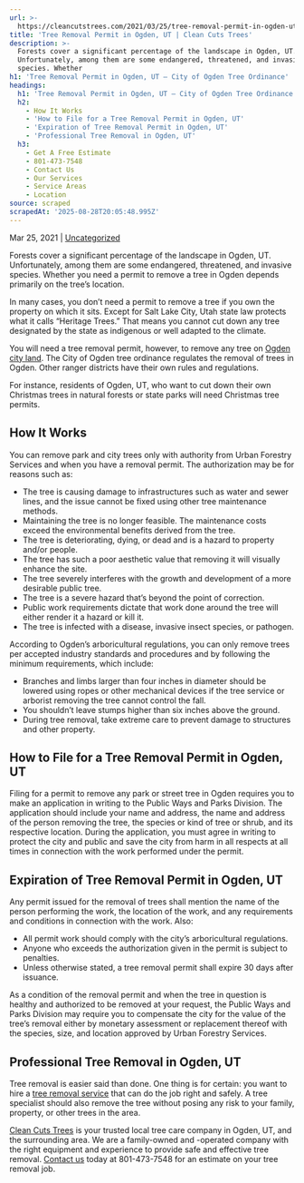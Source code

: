 ```yaml
---
url: >-
  https://cleancutstrees.com/2021/03/25/tree-removal-permit-in-ogden-ut-city-of-ogden-tree-ordinance/
title: 'Tree Removal Permit in Ogden, UT | Clean Cuts Trees'
description: >-
  Forests cover a significant percentage of the landscape in Ogden, UT.
  Unfortunately, among them are some endangered, threatened, and invasive
  species. Whether
h1: 'Tree Removal Permit in Ogden, UT – City of Ogden Tree Ordinance'
headings:
  h1: 'Tree Removal Permit in Ogden, UT – City of Ogden Tree Ordinance'
  h2:
    - How It Works
    - 'How to File for a Tree Removal Permit in Ogden, UT'
    - 'Expiration of Tree Removal Permit in Ogden, UT'
    - 'Professional Tree Removal in Ogden, UT'
  h3:
    - Get A Free Estimate
    - 801-473-7548
    - Contact Us
    - Our Services
    - Service Areas
    - Location
source: scraped
scrapedAt: '2025-08-28T20:05:48.995Z'
---
```

Mar 25, 2021 | [Uncategorized](https://cleancutstrees.com/category/uncategorized/)

Forests cover a significant percentage of the landscape in Ogden, UT. Unfortunately, among them are some endangered, threatened, and invasive species. Whether you need a permit to remove a tree in Ogden depends primarily on the tree’s location.

In many cases, you don’t need a permit to remove a tree if you own the property on which it sits. Except for Salt Lake City, Utah state law protects what it calls “Heritage Trees.” That means you cannot cut down any tree designated by the state as indigenous or well adapted to the climate.

You will need a tree removal permit, however, to remove any tree on [Ogden city land](https://www.ogdencity.com/Faq.aspx?QID=106). The City of Ogden tree ordinance regulates the removal of trees in Ogden. Other ranger districts have their own rules and regulations.

For instance, residents of Ogden, UT, who want to cut down their own Christmas trees in natural forests or state parks will need Christmas tree permits.

## How It Works

You can remove park and city trees only with authority from Urban Forestry Services and when you have a removal permit. The authorization may be for reasons such as:

-   The tree is causing damage to infrastructures such as water and sewer lines, and the issue cannot be fixed using other tree maintenance methods.
-   Maintaining the tree is no longer feasible. The maintenance costs exceed the environmental benefits derived from the tree.
-   The tree is deteriorating, dying, or dead and is a hazard to property and/or people.
-   The tree has such a poor aesthetic value that removing it will visually enhance the site.
-   The tree severely interferes with the growth and development of a more desirable public tree.
-   The tree is a severe hazard that’s beyond the point of correction.
-   Public work requirements dictate that work done around the tree will either render it a hazard or kill it.
-   The tree is infected with a disease, invasive insect species, or pathogen.

According to Ogden’s arboricultural regulations, you can only remove trees per accepted industry standards and procedures and by following the minimum requirements, which include:

-   Branches and limbs larger than four inches in diameter should be lowered using ropes or other mechanical devices if the tree service or arborist removing the tree cannot control the fall.
-   You shouldn’t leave stumps higher than six inches above the ground.
-   During tree removal, take extreme care to prevent damage to structures and other property.

## How to File for a Tree Removal Permit in Ogden, UT

Filing for a permit to remove any park or street tree in Ogden requires you to make an application in writing to the Public Ways and Parks Division. The application should include your name and address, the name and address of the person removing the tree, the species or kind of tree or shrub, and its respective location. During the application, you must agree in writing to protect the city and public and save the city from harm in all respects at all times in connection with the work performed under the permit.

## Expiration of Tree Removal Permit in Ogden, UT

Any permit issued for the removal of trees shall mention the name of the person performing the work, the location of the work, and any requirements and conditions in connection with the work. Also:

-   All permit work should comply with the city’s arboricultural regulations.
-   Anyone who exceeds the authorization given in the permit is subject to penalties.
-   Unless otherwise stated, a tree removal permit shall expire 30 days after issuance.

As a condition of the removal permit and when the tree in question is healthy and authorized to be removed at your request, the Public Ways and Parks Division may require you to compensate the city for the value of the tree’s removal either by monetary assessment or replacement thereof with the species, size, and location approved by Urban Forestry Services.

## Professional Tree Removal in Ogden, UT

Tree removal is easier said than done. One thing is for certain: you want to hire a [](https://cleancutstrees.com/service/tree-removal/)[tree removal service](https://cleancutstrees.com/service/tree-removal/) that can do the job right and safely. A tree specialist should also remove the tree without posing any risk to your family, property, or other trees in the area.

[Clean Cuts Trees](https://cleancutstrees.com/) is your trusted local tree care company in Ogden, UT, and the surrounding area. We are a family-owned and -operated company with the right equipment and experience to provide safe and effective tree removal. [](https://cleancutstrees.com/contact-us/)[Contact us](https://cleancutstrees.com/contact-us/) today at 801-473-7548 for an estimate on your tree removal job.
